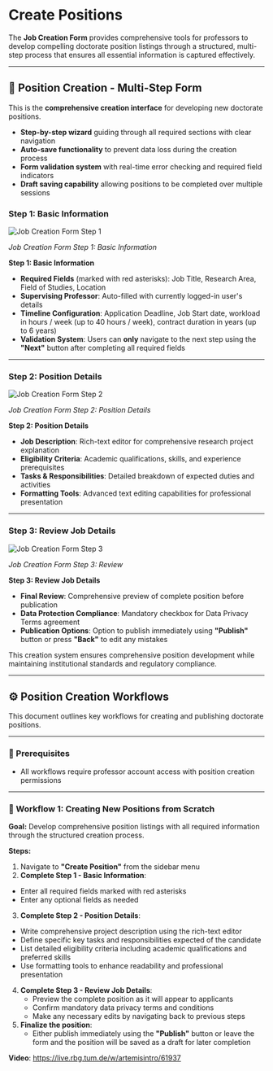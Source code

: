 # Create Positions

The **Job Creation Form** provides comprehensive tools for professors to develop compelling doctorate position listings through a structured, multi-step process that ensures all essential information is captured effectively.

---

## 📝 Position Creation - Multi-Step Form

This is the **comprehensive creation interface** for developing new doctorate positions.

- **Step-by-step wizard** guiding through all required sections with clear navigation
- **Auto-save functionality** to prevent data loss during the creation process
- **Form validation system** with real-time error checking and required field indicators
- **Draft saving capability** allowing positions to be completed over multiple sessions

### Step 1: Basic Information

![Job Creation Form Step 1](images/job-creation-form-1.png)
<div style={{textAlign:'center'}}>
  <em>Job Creation Form Step 1: Basic Information</em>
</div>

**Step 1: Basic Information**
- **Required Fields** (marked with red asterisks): Job Title, Research Area, Field of Studies, Location
- **Supervising Professor**: Auto-filled with currently logged-in user's details
- **Timeline Configuration**: Application Deadline, Job Start date, workload in hours / week (up to 40 hours / week), contract duration in years (up to 6 years)
- **Validation System**: Users can **only** navigate to the next step using the **"Next"** button after completing all required fields

---

### Step 2: Position Details

![Job Creation Form Step 2](images/job-creation-form-2.png)
<div style={{textAlign:'center'}}>
  <em>Job Creation Form Step 2: Position Details</em>
</div>

**Step 2: Position Details**
- **Job Description**: Rich-text editor for comprehensive research project explanation
- **Eligibility Criteria**: Academic qualifications, skills, and experience prerequisites
- **Tasks & Responsibilities**: Detailed breakdown of expected duties and activities
- **Formatting Tools**: Advanced text editing capabilities for professional presentation

---
### Step 3: Review Job Details

![Job Creation Form Step 3](images/job-creation-form-3.png)
<div style={{textAlign:'center'}}>
  <em>Job Creation Form Step 3: Review</em>
</div>

**Step 3: Review Job Details**
- **Final Review**: Comprehensive preview of complete position before publication
- **Data Protection Compliance**: Mandatory checkbox for Data Privacy Terms agreement
- **Publication Options**: Option to publish immediately using **"Publish"** button or press **"Back"** to edit any mistakes

This creation system ensures comprehensive position development while maintaining institutional standards and regulatory compliance.

---

## ⚙️ Position Creation Workflows

This document outlines key workflows for creating and publishing doctorate positions.

---

### 📌 Prerequisites

- All workflows require professor account access with position creation permissions

---

### 📝 Workflow 1: Creating New Positions from Scratch

**Goal:** Develop comprehensive position listings with all required information through the structured creation process.

**Steps:**
1. Navigate to **"Create Position"** from the sidebar menu
2. **Complete Step 1 - Basic Information**:
  - Enter all required fields marked with red asterisks
  - Enter any optional fields as needed
3. **Complete Step 2 - Position Details**:
  - Write comprehensive project description using the rich-text editor
  - Define specific key tasks and responsibilities expected of the candidate
  - List detailed eligibility criteria including academic qualifications and preferred skills
  - Use formatting tools to enhance readability and professional presentation
4. **Complete Step 3 - Review Job Details**:
   - Preview the complete position as it will appear to applicants
   - Confirm mandatory data privacy terms and conditions
   - Make any necessary edits by navigating back to previous steps
5. **Finalize the position**:
   - Either publish immediately using the **"Publish"** button or leave the form and the position will be saved as a draft for later completion

**Video**: https://live.rbg.tum.de/w/artemisintro/61937
